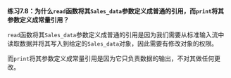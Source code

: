 **练习7.8：为什么`read`函数将其`Sales_data`参数定义成普通的引用，而`print`将其参数定义成常量引用？**

`read`函数将其`Sales_data`参数定义成普通的引用是因为我们需要从标准输入流中读取数据并将其写入到给定的`Sales_data`对象，因此需要有修改对象的权限。

而`print`将其参数定义成常量引用是因为它只负责数据的输出，不对其做任何更改。
